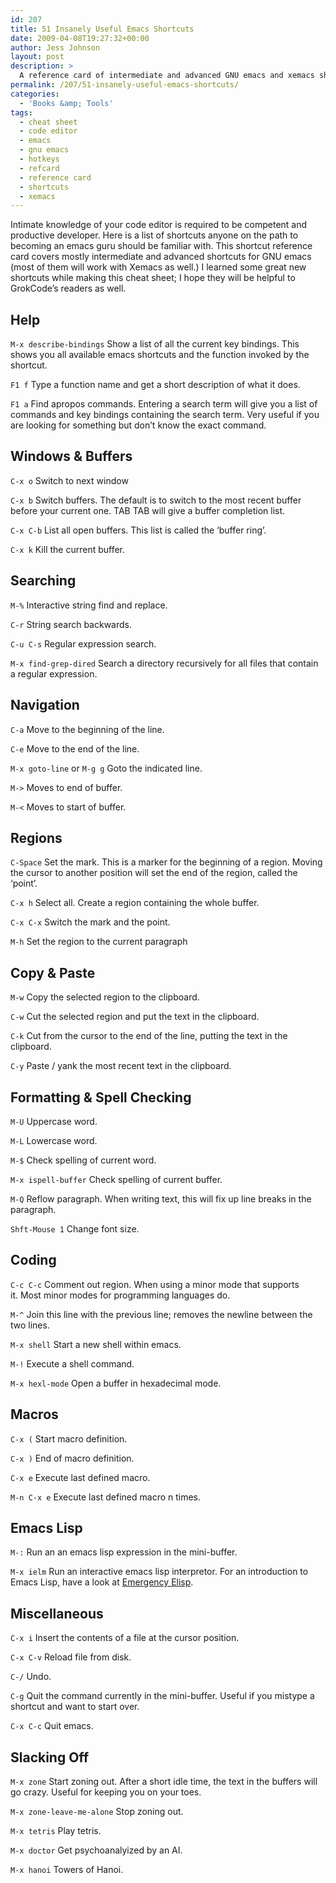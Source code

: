 ```yaml
---
id: 207
title: 51 Insanely Useful Emacs Shortcuts
date: 2009-04-08T19:27:32+00:00
author: Jess Johnson
layout: post
description: >
  A reference card of intermediate and advanced GNU emacs and xemacs shortcuts. Become a more productive developer by learning these shortcuts.
permalink: /207/51-insanely-useful-emacs-shortcuts/
categories:
  - 'Books &amp; Tools'
tags:
  - cheat sheet
  - code editor
  - emacs
  - gnu emacs
  - hotkeys
  - refcard
  - reference card
  - shortcuts
  - xemacs
---
```

Intimate knowledge of your code editor is required to be competent and productive developer. Here is a list of shortcuts anyone on the path to becoming an emacs guru should be familiar with. This shortcut reference card covers mostly intermediate and advanced shortcuts for GNU emacs (most of them will work with Xemacs as well.) I learned some great new shortcuts while making this cheat sheet; I hope they will be helpful to GrokCode&#8217;s readers as well.<!--more-->

## Help

`M-x describe-bindings` Show a list of all the current key bindings. This shows you all available emacs shortcuts and the function invoked by the shortcut.

`F1 f` Type a function name and get a short description of what it does.

`F1 a` Find apropos commands. Entering a search term will give you a list of commands and key bindings containing the search term. Very useful if you are looking for something but don&#8217;t know the exact command.

## Windows & Buffers

`C-x o` Switch to next window

`C-x b` Switch buffers. The default is to switch to the most recent buffer before your current one. TAB TAB will give a buffer completion list.

`C-x C-b` List all open buffers. This list is called the &#8216;buffer ring&#8217;.

`C-x k` Kill the current buffer.

## Searching

`M-%` Interactive string find and replace.

`C-r` String search backwards.

`C-u C-s` Regular expression search.

`M-x find-grep-dired` Search a directory recursively for all files that contain a regular expression.

## Navigation

`C-a` Move to the beginning of the line.

`C-e` Move to the end of the line.

`M-x goto-line` or `M-g g` Goto the indicated line.

`M->` Moves to end of buffer.

`M-<` Moves to start of buffer.

## Regions

`C-Space` Set the mark. This is a marker for the beginning of a region. Moving the cursor to another position will set the end of the region, called the &#8216;point&#8217;.

`C-x h` Select all. Create a region containing the whole buffer.

`C-x C-x` Switch the mark and the point.

`M-h` Set the region to the current paragraph

## Copy & Paste

`M-w` Copy the selected region to the clipboard.

`C-w` Cut the selected region and put the text in the clipboard.

`C-k` Cut from the cursor to the end of the line, putting the text in the clipboard.

`C-y` Paste / yank the most recent text in the clipboard.

## Formatting & Spell Checking

`M-U` Uppercase word.

`M-L` Lowercase word.

`M-$` Check spelling of current word.

`M-x ispell-buffer` Check spelling of current buffer.

`M-Q` Reflow paragraph. When writing text, this will fix up line breaks in the paragraph.

`Shft-Mouse 1` Change font size.

## Coding

`C-c C-c` Comment out region. When using a minor mode that supports it. Most minor modes for programming languages do.

`M-^` Join this line with the previous line; removes the newline between the two lines.

`M-x shell` Start a new shell within emacs.

`M-!` Execute a shell command.

`M-x hexl-mode` Open a buffer in hexadecimal mode.

## Macros

`C-x (` Start macro definition.

`C-x )` End of macro definition.

`C-x e` Execute last defined macro.

`M-n C-x e` Execute last defined macro n times.

## Emacs Lisp

`M-:` Run an an emacs lisp expression in the mini-buffer.

`M-x ielm` Run an interactive emacs lisp interpretor. For an introduction to Emacs Lisp, have a look at [Emergency Elisp](http://steve-yegge.blogspot.com/2008/01/emergency-elisp.html "Emergency Elisp").

## Miscellaneous

`C-x i` Insert the contents of a file at the cursor position.

`C-x C-v` Reload file from disk.

`C-/` Undo.

`C-g` Quit the command currently in the mini-buffer. Useful if you mistype a shortcut and want to start over.

`C-x C-c` Quit emacs.

## Slacking Off

`M-x zone` Start zoning out. After a short idle time, the text in the buffers will go crazy. Useful for keeping you on your toes.

`M-x zone-leave-me-alone` Stop zoning out.

`M-x tetris` Play tetris.

`M-x doctor` Get psychoanalyized by an AI.

`M-x hanoi` Towers of Hanoi.
